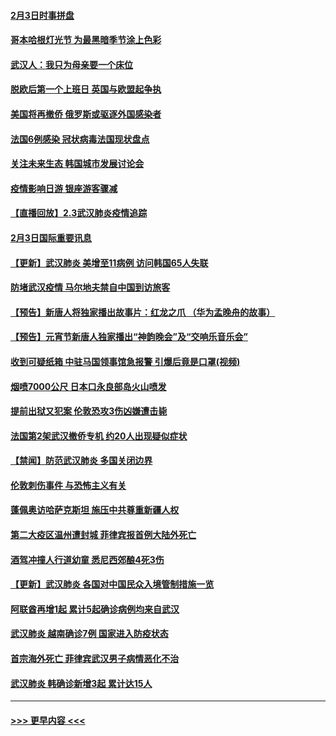 #### [2月3日时事拼盘](../pages/prog202/a102768402.md?t=02040911) 
#### [哥本哈根灯光节 为最黑暗季节涂上色彩](../pages/prog202/a102768369.md?t=02040911) 
#### [武汉人：我只为母亲要一个床位](../pages/prog202/a102768250.md?t=02040911) 
#### [脱欧后第一个上班日 英国与欧盟起争执](../pages/prog202/a102768252.md?t=02040911) 
#### [美国将再撤侨 俄罗斯或驱逐外国感染者](../pages/prog202/a102768247.md?t=02040911) 
#### [法国6例感染 冠状病毒法国现状盘点](../pages/prog202/a102768157.md?t=02040911) 
#### [关注未来生态 韩国城市发展讨论会](../pages/prog202/a102768153.md?t=02040911) 
#### [疫情影响日游 银座游客骤减](../pages/prog202/a102768160.md?t=02040911) 
#### [【直播回放】2.3武汉肺炎疫情追踪](../pages/prog202/a102768128.md?t=02040911) 
#### [2月3日国际重要讯息](../pages/prog202/a102767896.md?t=02040911) 
#### [【更新】武汉肺炎 美增至11病例 访问韩国65人失联](../pages/prog202/a102758911.md?t=02040911) 
#### [防堵武汉疫情 马尔地夫禁自中国到访旅客](../pages/prog202/a102767847.md?t=02040911) 
#### [【预告】新唐人将独家播出故事片：红龙之爪 （华为孟晚舟的故事）](../pages/prog202/a102767728.md?t=02040911) 
#### [【预告】元宵节新唐人独家播出“神韵晚会”及“交响乐音乐会”](../pages/prog202/a102767674.md?t=02040911) 
#### [收到可疑纸箱 中驻马国领事馆急报警 引爆后竟是口罩(视频)](../pages/prog202/a102767695.md?t=02040911) 
#### [烟喷7000公尺 日本口永良部岛火山喷发](../pages/prog202/a102767687.md?t=02040911) 
#### [提前出狱又犯案 伦敦恐攻3伤凶嫌遭击毙](../pages/prog202/a102767635.md?t=02040911) 
#### [法国第2架武汉撤侨专机 约20人出现疑似症状](../pages/prog202/a102767617.md?t=02040911) 
#### [【禁闻】防范武汉肺炎  多国关闭边界](../pages/prog202/a102767542.md?t=02040911) 
#### [伦敦刺伤事件 与恐怖主义有关](../pages/prog202/a102767509.md?t=02040911) 
#### [蓬佩奥访哈萨克斯坦 施压中共尊重新疆人权](../pages/prog202/a102767395.md?t=02040911) 
#### [第二大疫区温州遭封城 菲律宾报首例大陆外死亡](../pages/prog202/a102767388.md?t=02040911) 
#### [酒驾冲撞人行道幼童 悉尼西郊酿4死3伤](../pages/prog202/a102767238.md?t=02040911) 
#### [【更新】武汉肺炎 各国对中国民众入境管制措施一览](../pages/prog202/a102767170.md?t=02040911) 
#### [阿联酋再增1起 累计5起确诊病例均来自武汉](../pages/prog202/a102767207.md?t=02040911) 
#### [武汉肺炎 越南确诊7例 国家进入防疫状态](../pages/prog202/a102767186.md?t=02040911) 
#### [首宗海外死亡 菲律宾武汉男子病情恶化不治](../pages/prog202/a102767150.md?t=02040911) 
#### [武汉肺炎 韩确诊新增3起 累计达15人](../pages/prog202/a102767132.md?t=02040911) 

----
#### [ >>> 更早内容 <<< ](../indexes/prog202-earlier.md)
